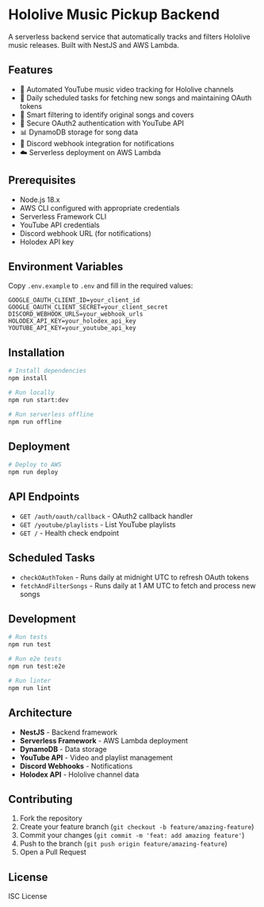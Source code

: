 # Hololive Music Pickup Backend

A serverless backend service that automatically tracks and filters Hololive music releases. Built with NestJS and AWS Lambda.

## Features

- 🎵 Automated YouTube music video tracking for Hololive channels
- 🔄 Daily scheduled tasks for fetching new songs and maintaining OAuth tokens
- 🎯 Smart filtering to identify original songs and covers
- 🔐 Secure OAuth2 authentication with YouTube API
- 📊 DynamoDB storage for song data
- 🔔 Discord webhook integration for notifications
- ☁️ Serverless deployment on AWS Lambda

## Prerequisites

- Node.js 18.x
- AWS CLI configured with appropriate credentials
- Serverless Framework CLI
- YouTube API credentials
- Discord webhook URL (for notifications)
- Holodex API key

## Environment Variables

Copy `.env.example` to `.env` and fill in the required values:

```env
GOOGLE_OAUTH_CLIENT_ID=your_client_id
GOOGLE_OAUTH_CLIENT_SECRET=your_client_secret
DISCORD_WEBHOOK_URLS=your_webhook_urls
HOLODEX_API_KEY=your_holodex_api_key
YOUTUBE_API_KEY=your_youtube_api_key
```

## Installation

```bash
# Install dependencies
npm install

# Run locally
npm run start:dev

# Run serverless offline
npm run offline
```

## Deployment

```bash
# Deploy to AWS
npm run deploy
```

## API Endpoints

- `GET /auth/oauth/callback` - OAuth2 callback handler
- `GET /youtube/playlists` - List YouTube playlists
- `GET /` - Health check endpoint

## Scheduled Tasks

- `checkOAuthToken` - Runs daily at midnight UTC to refresh OAuth tokens
- `fetchAndFilterSongs` - Runs daily at 1 AM UTC to fetch and process new songs

## Development

```bash
# Run tests
npm run test

# Run e2e tests
npm run test:e2e

# Run linter
npm run lint
```

## Architecture

- **NestJS** - Backend framework
- **Serverless Framework** - AWS Lambda deployment
- **DynamoDB** - Data storage
- **YouTube API** - Video and playlist management
- **Discord Webhooks** - Notifications
- **Holodex API** - Hololive channel data

## Contributing

1. Fork the repository
2. Create your feature branch (`git checkout -b feature/amazing-feature`)
3. Commit your changes (`git commit -m 'feat: add amazing feature'`)
4. Push to the branch (`git push origin feature/amazing-feature`)
5. Open a Pull Request

## License

ISC License 